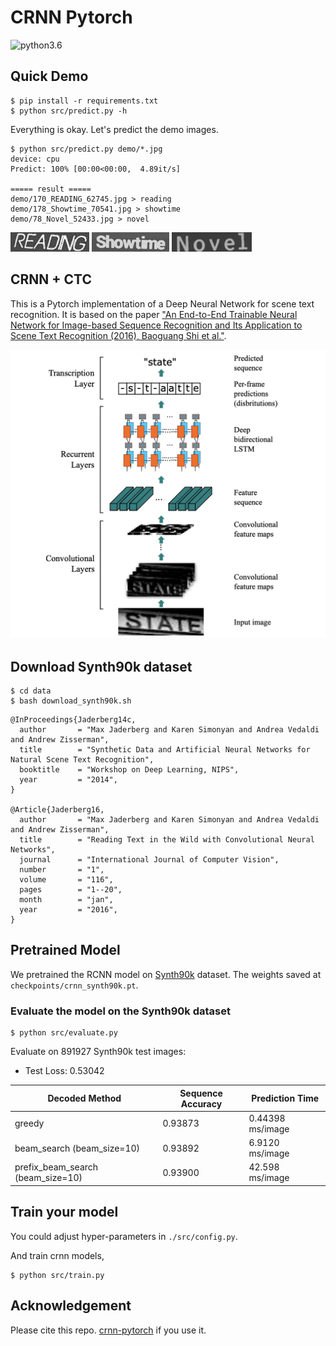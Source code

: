 # CRNN Pytorch

![python3.6](https://img.shields.io/badge/python-3.6-blue.svg)

## Quick Demo

```command
$ pip install -r requirements.txt
$ python src/predict.py -h
```

Everything is okay. Let's predict the demo images.

```command
$ python src/predict.py demo/*.jpg
device: cpu
Predict: 100% [00:00<00:00,  4.89it/s]

===== result =====
demo/170_READING_62745.jpg > reading
demo/178_Showtime_70541.jpg > showtime
demo/78_Novel_52433.jpg > novel
```

![novel](./demo/170_READING_62745.jpg)
![novel](./demo/178_Showtime_70541.jpg)
![novel](./demo/78_Novel_52433.jpg)


## CRNN + CTC

This is a Pytorch implementation of a Deep Neural Network for scene text recognition. It is based on the paper ["An End-to-End Trainable Neural Network for Image-based Sequence Recognition and Its Application to Scene Text Recognition (2016), Baoguang Shi et al."](http://arxiv.org/abs/1507.05717).

![crnn_structure](misc/crnn_structure.png)

## Download Synth90k dataset

```command
$ cd data
$ bash download_synth90k.sh
```

```
@InProceedings{Jaderberg14c,
  author       = "Max Jaderberg and Karen Simonyan and Andrea Vedaldi and Andrew Zisserman",
  title        = "Synthetic Data and Artificial Neural Networks for Natural Scene Text Recognition",
  booktitle    = "Workshop on Deep Learning, NIPS",
  year         = "2014",
}

@Article{Jaderberg16,
  author       = "Max Jaderberg and Karen Simonyan and Andrea Vedaldi and Andrew Zisserman",
  title        = "Reading Text in the Wild with Convolutional Neural Networks",
  journal      = "International Journal of Computer Vision",
  number       = "1",
  volume       = "116",
  pages        = "1--20",
  month        = "jan",
  year         = "2016",
}
```

## Pretrained Model

We pretrained the RCNN model on [Synth90k](http://www.robots.ox.ac.uk/~vgg/data/text/) dataset. The weights saved at `checkpoints/crnn_synth90k.pt`.

### Evaluate the model on the Synth90k dataset

```command
$ python src/evaluate.py
```

Evaluate on 891927 Synth90k test images:

- Test Loss: 0.53042

| Decoded Method                   | Sequence Accuracy | Prediction Time  |
|----------------------------------|-------------------|------------------|
| greedy                           | 0.93873           | 0.44398 ms/image |
| beam_search (beam_size=10)       | 0.93892           | 6.9120  ms/image |
| prefix_beam_search (beam_size=10)| 0.93900           | 42.598  ms/image |


## Train your model

You could adjust hyper-parameters in `./src/config.py`.

And train crnn models,

```command
$ python src/train.py
```

## Acknowledgement

Please cite this repo. [crnn-pytorch](https://github.com/GitYCC/crnn-pytorch) if you use it.
